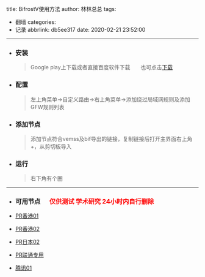 title: BifrostV使用方法
author: 林林总总
tags:
  - 翻墙
categories:
  - 记录
abbrlink: db5ee317
date: 2020-02-21 23:52:00
---
- ### 安装      
  >Google play上下载或者直接百度软件下载       也可点击[下载](https://zhengapple.xyz/Share/Android/BifrostV_0.6.9.apk)
  <!-- more -->
- ### 配置    
   > 左上角菜单→自定义路由→右上角菜单→添加绕过局域网规则及添加GFW规则列表
- ### 添加节点     
   > 添加节点符合vemss及bif导出的链接，复制链接后打开主界面右上角+，从剪切板导入
- ### 运行     
   > 右下角有个圈 
----
- ### 可用节点      <span style='color:#ff0000;'>**仅供测试 学术研究 24小时内自行删除**</span> 
- [PR香港01](bfv://hk1.frp.ioiox.com:41241/vmess/1?rtype=lanchina&dns=8.8.8.8&uid=63586a9a-2249-40dd-bc2c-5e79451fad27&aid=64&sec=auto&tcp=header%3Dnone%26req%3D#PR%E9%A6%99%E6%B8%AF1) 

- [PR香港02](bfv://hk2.frp.ioiox.com:41241/vmess/1?rtype=lanchina&dns=8.8.8.8&uid=63586a9a-2249-40dd-bc2c-5e79451fad27&aid=64&sec=auto&tcp=header%3Dnone%26req%3D#PR%E9%A6%99%E6%B8%AF1) 

- [PR日本02](bfv://jp2.frp.ioiox.com:41241/vmess/1?rtype=lanchina&dns=8.8.8.8&uid=63586a9a-2249-40dd-bc2c-5e79451fad27&aid=64&sec=auto&tcp=header%3Dnone%26req%3D#PR%E9%A6%99%E6%B8%AF1) 

- [PR联通专用](bfv://frp.2t.work:12525/vmess/1?rtype=lanchina&dns=8.8.8.8&uid=63586a9a-2249-40dd-bc2c-5e79451fad27&aid=64&sec=auto&tcp=header%3Dnone%26req%3D#PR-%E8%81%94%E9%80%9A)

- [腾讯01](bfv://111.229.166.139:41241/vmess/1?rtype=lanchina&dns=8.8.8.8&mux=1&muxc=512&uid=63586a9a-2249-40dd-bc2c-5e79451fad27&aid=64&sec=auto&tcp=header%3Dnone%26req%3D#%E8%85%BE%E8%AE%AF)